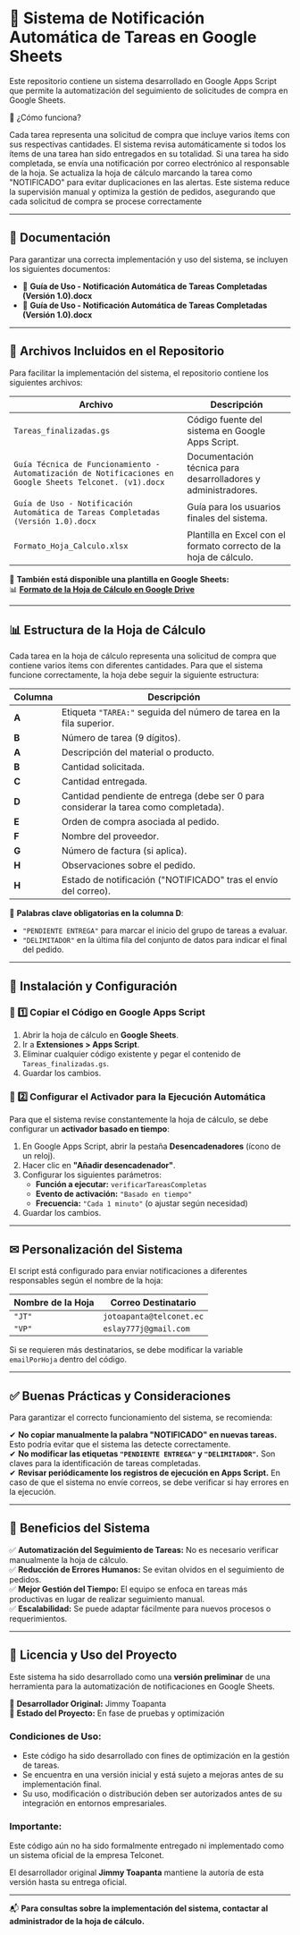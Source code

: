# 📌 Sistema de Notificación Automática de Tareas en Google Sheets

Este repositorio contiene un sistema desarrollado en Google Apps Script que permite la automatización del seguimiento de solicitudes de compra en Google Sheets.

📌 ¿Cómo funciona?

Cada tarea representa una solicitud de compra que incluye varios ítems con sus respectivas cantidades.
El sistema revisa automáticamente si todos los ítems de una tarea han sido entregados en su totalidad.
Si una tarea ha sido completada, se envía una notificación por correo electrónico al responsable de la hoja.
Se actualiza la hoja de cálculo marcando la tarea como "NOTIFICADO" para evitar duplicaciones en las alertas.
Este sistema reduce la supervisión manual y optimiza la gestión de pedidos, asegurando que cada solicitud de compra se procese correctamente

---

## 📖 Documentación

Para garantizar una correcta implementación y uso del sistema, se incluyen los siguientes documentos:

- 📘 **Guía de Uso - Notificación Automática de Tareas Completadas (Versión 1.0).docx**
- 📙 **Guía de Uso - Notificación Automática de Tareas Completadas (Versión 1.0).docx**

---

## 📂 Archivos Incluidos en el Repositorio

Para facilitar la implementación del sistema, el repositorio contiene los siguientes archivos:

| **Archivo** | **Descripción** |
|------------|----------------|
| `Tareas_finalizadas.gs` | Código fuente del sistema en Google Apps Script. |
| `Guía Técnica de Funcionamiento -Automatización de Notificaciones en Google Sheets Telconet. (v1).docx` | Documentación técnica para desarrolladores y administradores. |
| `Guía de Uso - Notificación Automática de Tareas Completadas (Versión 1.0).docx` | Guía para los usuarios finales del sistema. |
| `Formato_Hoja_Calculo.xlsx` | Plantilla en Excel con el formato correcto de la hoja de cálculo. |

📌 **También está disponible una plantilla en Google Sheets:**  
📊 **[Formato de la Hoja de Cálculo en Google Drive]([https://docs.google.com/spreadsheets/d/TU_ENLACE_AQUI](https://docs.google.com/spreadsheets/d/1sAPchIsvMR5bm6y94OuizyQOx0g0g12UvcDKRgOqaGY/edit?usp=sharing))**  

---

## 📊 Estructura de la Hoja de Cálculo

Cada tarea en la hoja de cálculo representa una solicitud de compra que contiene varios ítems con diferentes cantidades. Para que el sistema funcione correctamente, la hoja debe seguir la siguiente estructura:

| **Columna** | **Descripción** |
|------------|----------------|
| **A** | Etiqueta `"TAREA:"` seguida del número de tarea en la fila superior. |
| **B** | Número de tarea (9 dígitos). |
| **A** | Descripción del material o producto. |
| **B** | Cantidad solicitada. |
| **C** | Cantidad entregada. |
| **D** | Cantidad pendiente de entrega (debe ser 0 para considerar la tarea como completada). |
| **E** | Orden de compra asociada al pedido. |
| **F** | Nombre del proveedor. |
| **G** | Número de factura (si aplica). |
| **H** | Observaciones sobre el pedido. |
| **H** | Estado de notificación ("NOTIFICADO" tras el envío del correo). |

🔹 **Palabras clave obligatorias en la columna D**: 
- `"PENDIENTE ENTREGA"` para marcar el inicio del grupo de tareas a evaluar.  
- `"DELIMITADOR"` en la última fila del conjunto de datos para indicar el final del pedido.

---

## 🚀 Instalación y Configuración

### 📌 **1️⃣ Copiar el Código en Google Apps Script**
1. Abrir la hoja de cálculo en **Google Sheets**.  
2. Ir a **Extensiones > Apps Script**.  
3. Eliminar cualquier código existente y pegar el contenido de `Tareas_finalizadas.gs`.  
4. Guardar los cambios.  

### 📌 **2️⃣ Configurar el Activador para la Ejecución Automática**
Para que el sistema revise constantemente la hoja de cálculo, se debe configurar un **activador basado en tiempo**:

1. En Google Apps Script, abrir la pestaña **Desencadenadores** (ícono de un reloj).  
2. Hacer clic en **"Añadir desencadenador"**.  
3. Configurar los siguientes parámetros:  
   - **Función a ejecutar:** `verificarTareasCompletas`  
   - **Evento de activación:** `"Basado en tiempo"`  
   - **Frecuencia:** `"Cada 1 minuto"` (o ajustar según necesidad)  
4. Guardar los cambios.  

---

## ✉ Personalización del Sistema

El script está configurado para enviar notificaciones a diferentes responsables según el nombre de la hoja:

| **Nombre de la Hoja** | **Correo Destinatario** |
|----------------|---------------------|
| `"JT"` | `jotoapanta@telconet.ec` |
| `"VP"` | `eslay777j@gmail.com` |

Si se requieren más destinatarios, se debe modificar la variable `emailPorHoja` dentro del código.

---

## ✅ Buenas Prácticas y Consideraciones

Para garantizar el correcto funcionamiento del sistema, se recomienda:

✔ **No copiar manualmente la palabra "NOTIFICADO" en nuevas tareas.** Esto podría evitar que el sistema las detecte correctamente.  
✔ **No modificar las etiquetas `"PENDIENTE ENTREGA"` y `"DELIMITADOR"`.** Son claves para la identificación de tareas completadas.  
✔ **Revisar periódicamente los registros de ejecución en Apps Script.** En caso de que el sistema no envíe correos, se debe verificar si hay errores en la ejecución.  

---

## 🔹 Beneficios del Sistema

✅ **Automatización del Seguimiento de Tareas:** No es necesario verificar manualmente la hoja de cálculo.  
✅ **Reducción de Errores Humanos:** Se evitan olvidos en el seguimiento de pedidos.  
✅ **Mejor Gestión del Tiempo:** El equipo se enfoca en tareas más productivas en lugar de realizar seguimiento manual.  
✅ **Escalabilidad:** Se puede adaptar fácilmente para nuevos procesos o requerimientos.  

---

## 📜 Licencia y Uso del Proyecto  

Este sistema ha sido desarrollado como una **versión preliminar** de una herramienta para la automatización de notificaciones en Google Sheets.  

📌 **Desarrollador Original:** Jimmy Toapanta  
📌 **Estado del Proyecto:** En fase de pruebas y optimización  

### **Condiciones de Uso:**  
- Este código ha sido desarrollado con fines de optimización en la gestión de tareas.  
- Se encuentra en una versión inicial y está sujeto a mejoras antes de su implementación final.  
- Su uso, modificación o distribución deben ser autorizados antes de su integración en entornos empresariales.  

### **Importante:**  
Este código aún no ha sido formalmente entregado ni implementado como un sistema oficial de la empresa Telconet.  

El desarrollador original **Jimmy Toapanta** mantiene la autoría de esta versión hasta su entrega oficial.  

---

📬 **Para consultas sobre la implementación del sistema, contactar al administrador de la hoja de cálculo.**

